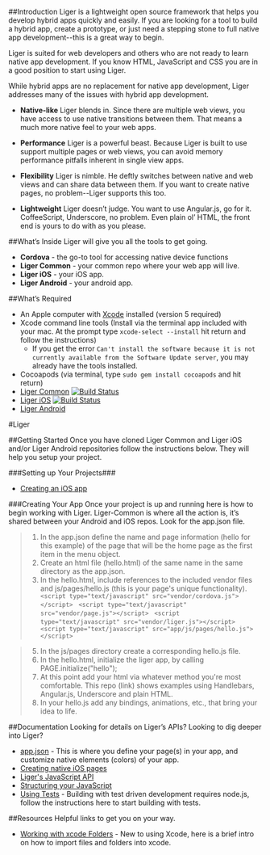 ##Introduction
Liger is a lightweight open source framework that helps you develop hybrid apps quickly and easily. If you are looking for a tool to build a hybrid app, create a prototype, or just need a stepping stone to full native app development--this is a great way to begin.

Liger is suited for web developers and others who are not ready to learn native app development. If you know HTML, JavaScript and CSS you are in a good position to start using Liger.

While hybrid apps are no replacement for native app development, Liger addresses many of the issues with hybrid app development.

- **Native-like**
Liger blends in. Since there are multiple web views, you have access to use native transitions between them. That means a much more native feel to your web apps.

- **Performance**
Liger is a powerful beast. Because Liger is built to use support multiple pages or web views, you can avoid memory performance pitfalls inherent in single view apps.

- **Flexibility**
Liger is nimble. He deftly switches between native and web views and can share data between them.  If you want to create native pages, no problem--Liger supports this too.

- **Lightweight**
Liger doesn’t judge. You want to use Angular.js, go for it. CoffeeScript, Underscore, no problem. Even plain ol’ HTML, the front end is yours to do with as you please.

##What’s Inside
Liger will give you all the tools to get going.

- **Cordova** - the go-to tool for accessing native device functions
- **Liger Common** - your common repo where your web app will live.
- **Liger iOS** - your iOS app.
- **Liger Android** - your android app.

##What’s Required
- An Apple computer with [Xcode](https://developer.apple.com/xcode/) installed (version 5 required)
- Xcode command line tools (Install via the terminal app included with your mac. At the prompt type `xcode-select --install` hit return and follow the instructions)
  - If you get the error `Can't install the software because it is not currently available from the Software Update server`, you may already have the tools installed.
- Cocoapods (via terminal, type `sudo gem install cocoapods` and hit return)
- [Liger Common](https://github.com/reachlocal/liger-common) [![Build Status](https://api.travis-ci.org/reachlocal/liger-common.png)](https://travis-ci.org/reachlocal/liger-common)
- [Liger iOS](https://github.com/reachlocal/liger-ios) [![Build Status](https://api.travis-ci.org/reachlocal/liger-ios.png)](https://travis-ci.org/reachlocal/liger-ios)
- [Liger Android](https://github.com/reachlocal/liger-android)

#Liger

##Getting Started
Once you have cloned Liger Common and Liger iOS and/or Liger Android repositories follow the instructions below. They will help you setup your project.

###Setting up Your Projects###
- [Creating an iOS app](https://github.com/reachlocal/liger/wiki/Create-an-iOS-app)

###Creating Your App
Once your project is up and running here is how to begin working with Liger. Liger-Common is where all the action is, it’s shared between your Android and iOS repos. Look for the app.json file.

> 1. In the app.json define the name and page information (hello for this example) of the page that will be the home page as the first item in the menu object.
> 2. Create an html file (hello.html) of the same name in the same directory as the app.json.
> 3. In the hello.html, include references to the included vendor files and js/pages/hello.js (this is your page's unique functionality).
>` <script type="text/javascript" src="vendor/cordova.js"></script>`
>` <script type="text/javascript" src="vendor/page.js"></script>`
>` <script type="text/javascript" src="vendor/liger.js"></script>`
>` <script type="text/javascript" src="app/js/pages/hello.js"></script>`

> 5. In the js/pages directory create a corresponding hello.js file.
> 6. In the hello.html, initialize the liger app, by calling PAGE.initialize("hello");
> 7. At this point add your html via whatever method you're most comfortable. This repo (link) shows examples using Handlebars, Angular.js, Underscore and plain HTML.
> 8. In your hello.js add any bindings, animations, etc., that bring your idea to life.

##Documentation
Looking for details on Liger’s APIs? Looking to dig deeper into Liger?

- [app.json](https://github.com/reachlocal/liger/wiki/app.json) - This is where you define your page(s) in your app, and customize native elements (colors) of your app.
- [Creating native iOS pages](https://github.com/reachlocal/liger/wiki/Custom-iOS-pages)
- [Liger's JavaScript API](https://github.com/reachlocal/liger-common?source=cc#what-liger-provides)
- [Structuring your JavaScript](https://github.com/reachlocal/liger-common?source=cc#how-to-setup-your-javascript)
- [Using Tests](https://github.com/reachlocal/liger-common#to-run-the-tests)  - Building with test driven development requires node.js, follow the instructions here to start building with tests.


##Resources
Helpful links to get you on your way.

- [Working with xcode Folders](http://struct.ca/2010/xcode-folder-references/) - New to using Xcode, here is a brief intro on how to import files and folders into xcode.
